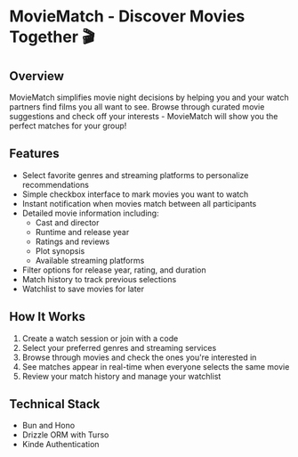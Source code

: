 # MovieMatch - Discover Movies Together 🎬

## Overview
MovieMatch simplifies movie night decisions by helping you and your watch partners find films you all want to see. Browse through curated movie suggestions and check off your interests - MovieMatch will show you the perfect matches for your group!

## Features
- Select favorite genres and streaming platforms to personalize recommendations
- Simple checkbox interface to mark movies you want to watch
- Instant notification when movies match between all participants
- Detailed movie information including:
  - Cast and director
  - Runtime and release year
  - Ratings and reviews
  - Plot synopsis
  - Available streaming platforms
- Filter options for release year, rating, and duration
- Match history to track previous selections
- Watchlist to save movies for later

## How It Works
1. Create a watch session or join with a code
2. Select your preferred genres and streaming services
3. Browse through movies and check the ones you're interested in
4. See matches appear in real-time when everyone selects the same movie
5. Review your match history and manage your watchlist

## Technical Stack
- Bun and Hono
- Drizzle ORM with Turso
- Kinde Authentication
